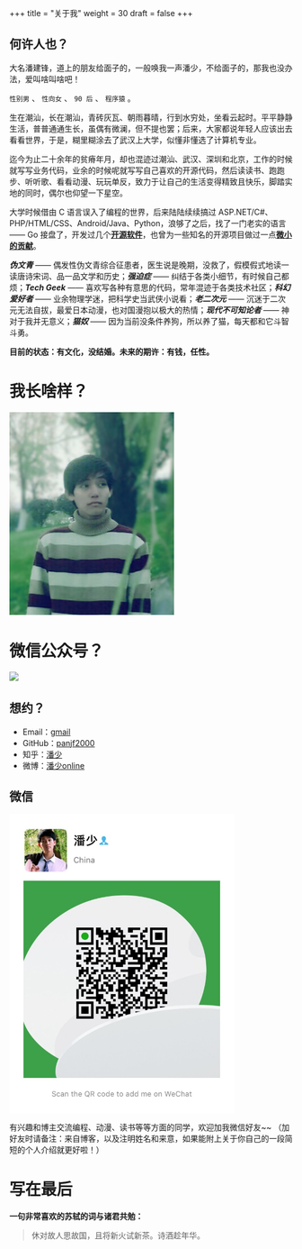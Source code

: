 +++
title = "关于我"
weight = 30
draft = false
+++

## 何许人也？

大名潘建锋，道上的朋友给面子的，一般唤我一声潘少，不给面子的，那我也没办法，爱叫啥叫啥吧！

 `性别男` 、 `性向女` 、 `90 后` 、 `程序猿` 。

生在潮汕，长在潮汕，青砖灰瓦、朝雨暮晴，行到水穷处，坐看云起时。平平静静生活，普普通通生长，虽偶有微澜，但不提也罢；后来，大家都说年轻人应该出去看看世界，于是，糊里糊涂去了武汉上大学，似懂非懂选了计算机专业。

迄今为止二十余年的贫瘠年月，却也混迹过潮汕、武汉、深圳和北京，工作的时候就写写业务代码，业余的时候呢就写写自己喜欢的开源代码，然后读读书、跑跑步、听听歌、看看动漫、玩玩单反，致力于让自己的生活变得精致且快乐，脚踏实地的同时，偶尔也仰望一下星空。

大学时候借由 C 语言误入了编程的世界，后来陆陆续续搞过 ASP.NET/C#、PHP/HTML/CSS、Android/Java、Python，浪够了之后，找了一门老实的语言 —— Go 接盘了，开发过几个[**开源软件**](https://github.com/panjf2000)，也曾为一些知名的开源项目做过一点[**微小的贡献**](https://taohuawu.club/my-github-repos)。

***伪文青*** —— 偶发性伪文青综合征患者，医生说是晚期，没救了，假模假式地读一读唐诗宋词、品一品文学和历史；***强迫症*** —— 纠结于各类小细节，有时候自己都烦；***Tech Geek*** —— 喜欢写各种有意思的代码，常年混迹于各类技术社区；***科幻爱好者*** —— 业余物理学迷，把科学史当武侠小说看；***老二次元*** —— 沉迷于二次元无法自拔，最爱日本动漫，也对国漫抱以极大的热情；***现代不可知论者*** —— 神对于我并无意义；***猫奴*** —— 因为当前没条件养狗，所以养了猫，每天都和它斗智斗勇。

**目前的状态：有文化，没结婚。未来的期许：有钱，任性。**

# 我长啥样？

![](https://raw.githubusercontent.com/panjf2000/illustrations/master/me/me.jpg)

# 微信公众号？

<img width="700" src="https://raw.githubusercontent.com/panjf2000/illustrations/master/social/subscription-green.png" />

## 想约？

- Email：[gmail](mailto:panjf2000@gmail.com)
- GitHub：[panjf2000](https://github.com/panjf2000)
- 知乎：[潘少](https://www.zhihu.com/people/andy_pan)
- 微博：[潘少online](https://weibo.com/Matrigram)

## 微信

<img src="https://raw.githubusercontent.com/panjf2000/illustrations/master/social/WeChat.JPG" width="400" align="middle"/>

有兴趣和博主交流编程、动漫、读书等等方面的同学，欢迎加我微信好友~~ （加好友时请备注：来自博客，以及注明姓名和来意，如果能附上关于你自己的一段简短的个人介绍就更好啦！）

# 写在最后

**一句非常喜欢的苏轼的词与诸君共勉：**

> 休对故人思故国，且将新火试新茶。诗酒趁年华。
